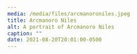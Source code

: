 ```yaml
---
media: /media/files/arcmanoroniles.jpeg
title: Arcmanoro Niles
alt: A portrait of Arcmanoro Niles
caption: ""
date: 2021-08-20T20:01:00-0500
---
```

